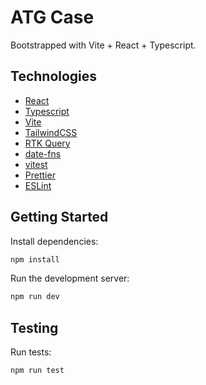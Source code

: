 # ATG Case

Bootstrapped with Vite + React + Typescript.

## Technologies

- [React](https://reactjs.org/)
- [Typescript](https://www.typescriptlang.org/)
- [Vite](https://vitejs.dev/)
- [TailwindCSS](https://tailwindcss.com/)
- [RTK Query](https://redux-toolkit.js.org/rtk-query/overview)
- [date-fns](https://date-fns.org/)
- [vitest](https://vitest.dev/)
- [Prettier](https://prettier.io/)
- [ESLint](https://eslint.org/)

## Getting Started

Install dependencies:

```bash
npm install
```

Run the development server:

```bash
npm run dev
```

## Testing

Run tests:

```bash
npm run test
```

